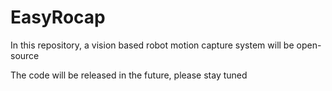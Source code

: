 # EasyRocap
In this repository, a vision based robot motion capture system will be open-source

The code will be released in the future, please stay tuned
